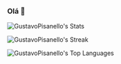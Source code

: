 ### Olá 👋
![GustavoPisanello's Stats](https://github-readme-stats.vercel.app/api?username=GustavoPisanello&theme=vue-dark&show_icons=true&hide_border=true&count_private=true)

![GustavoPisanello's Streak](https://github-readme-streak-stats.herokuapp.com/?user=GustavoPisanello&theme=vue-dark&hide_border=true)

![GustavoPisanello's Top Languages](https://github-readme-stats.vercel.app/api/top-langs/?username=GustavoPisanello&theme=vue-dark&show_icons=true&hide_border=true&layout=compact)

<!--
**GustavoPisanello/GustavoPisanello** is a ✨ _special_ ✨ repository because its `README.md` (this file) appears on your GitHub profile.

Here are some ideas to get you started:

- 🔭 I’m currently working on ...
- 🌱 I’m currently learning ...
- 👯 I’m looking to collaborate on ...
- 🤔 I’m looking for help with ...
- 💬 Ask me about ...
- 📫 How to reach me: ...
- 😄 Pronouns: ...
- ⚡ Fun fact: ...
-->

